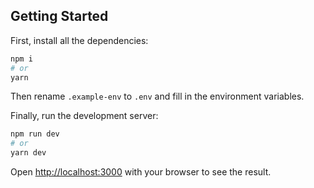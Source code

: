 ## Getting Started

First, install all the dependencies:

```bash
npm i
# or
yarn
```

Then rename `.example-env` to `.env` and fill in the environment variables.

Finally, run the development server:

```bash
npm run dev
# or
yarn dev
```

Open [http://localhost:3000](http://localhost:3000) with your browser to see the result.
